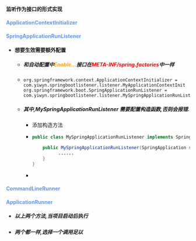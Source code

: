 #### 监听作为接口的形式实现



#### <font color='cornflowerblue'>ApplicationContextInitializer</font>

#### <font color='cornflowerblue'>SpringApplicationRunListener</font>

- #### 想要生效需要额外配置

  - ##### 和自动配置中<font color='orange'>Enable...</font>接口在<font color='red'>META-INF/spring.factories</font>中一样

  - ```properties
    org.springframework.context.ApplicationContextInitializer = com.yiwyn.springbootlistener.listener.MyApplicationContextInit
    org.springframework.boot.SpringApplicationRunListener = com.yiwyn.springbootlistener.listener.MySpringApplicationRunListener
    ```

  - ##### 其中,MySpringApplicationRunListener 需要配置构造函数,否则会报错.

    - 添加构造方法

    - ```java
      public class MySpringApplicationRunListener implements SpringApplicationRunListener {
      
          public MySpringApplicationRunListener(SpringApplication springApplication, String[] args) {
      			......
          }
      }
      ```

    - 





#### <font color='cornflowerblue'>CommandLineRunner</font>

#### <font color='cornflowerblue'>ApplicationRunner</font>

- ##### 以上两个方法,当项目启动后执行

- ##### 两个都一样,选择一个调用足以



​	



